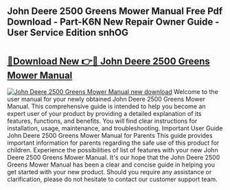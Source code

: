 ## John Deere 2500 Greens Mower Manual Free Pdf Download - Part-K6N New Repair Owner Guide - User Service Edition snhOG

# <h2><a href="http://bc87117.oget.top/?id=John+Deere+2500+Greens+Mower+Manual">🔗Download New 👉🔴 John Deere 2500 Greens Mower Manual</a></h2>

[![John Deere 2500 Greens Mower Manual new download](https://i.imgur.com/5g1atiW.png)](http://bc87117.oget.top/?id=John+Deere+2500+Greens+Mower+Manual)
Welcome to the user manual for your newly obtained John Deere 2500 Greens Mower Manual. This comprehensive guide is intended to help you become an expert user of your product by providing a detailed explanation of its features, functions, and benefits. You will find clear instructions for installation, usage, maintenance, and troubleshooting. Important User Guide John Deere 2500 Greens Mower Manual for Parents This guide provides important information for parents regarding the safe use of this product for children. Experience the possibilities of list of features with your new John Deere 2500 Greens Mower Manual. It's our hope that the John Deere 2500 Greens Mower Manual has been a clear and concise guide in helping you get started with your new product. Should you require any assistance or clarification, please do not hesitate to contact our customer support team.
